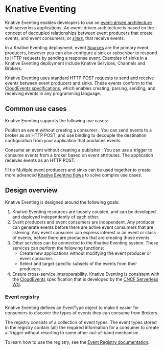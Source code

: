 # Knative Eventing

Knative Eventing enables developers to use an [event-driven architecture](https://en.wikipedia.org/wiki/Event-driven_architecture) with serverless applications. An event-driven architecture is based on the concept of decoupled relationships between event producers that create events, and event consumers, or [_sinks_](../../docs/developer/eventing/sinks), that receive events.

In a Knative Eventing deployment, event [Sources](../../docs/eventing/sources) are the primary event producers, however you can also configure a sink or _subscriber_ to respond to HTTP requests by sending a response event. Examples of sinks in a Knative Eventing deployment include Knative Services, Channels and Brokers.
<!--TODO: Add response / reply event information, maybe diagrams-->

Knative Eventing uses standard HTTP POST requests to send and receive events between event producers and sinks. These events conform to the [CloudEvents specifications](https://cloudevents.io/), which enables creating, parsing, sending, and receiving events in any programming language.

## Common use cases

Knative Eventing supports the following use cases:

Publish an event without creating a consumer
:   You can send events to a broker as an HTTP POST, and use binding to decouple the destination configuration from your application that produces events.

Consume an event without creating a publisher
:   You can use a trigger to consume events from a broker based on event attributes. The application receives events as an HTTP POST.

!!! tip
    Multiple event producers and sinks can be used together to create more advanced [Knative Eventing flows](../../docs/eventing/flows/) to solve complex use cases.

<!--TODO: What about channels?-->

## Design overview

Knative Eventing is designed around the following goals:

1. Knative Eventing resources are loosely coupled, and can be developed and deployed independently of each other.
1. Event producers and event consumers are independent. Any producer can generate events before there are active event consumers that are listening. Any event consumer can express interest in an event or class of events, before there are producers that are creating those events.
1. Other services can be connected to the Knative Eventing system. These services can perform the following functions:
   - Create new applications without modifying the event producer or event   consumer.
   - Select and target specific subsets of the events from their producers.
1. Ensure cross-service interoperability. Knative Eventing is consistent with
   the [CloudEvents](https://github.com/cloudevents/spec/blob/master/spec.md#design-goals) specification that is developed by the [CNCF Serverless WG](https://lists.cncf.io/g/cncf-wg-serverless).

### Event registry

Knative Eventing defines an EventType object to make it easier for consumers to
discover the types of events they can consume from Brokers.

The registry consists of a collection of event types. The event types stored in
the registry contain (all) the required information for a consumer to create a
Trigger without resorting to some other out-of-band mechanism.

To learn how to use the registry, see the
[Event Registry documentation](./event-registry).
